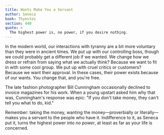 ```yaml
---
title: Wants Make You a Servant
author: Seneca
book: Thyestes
section: 440
quote: >
  The highest power is, no power, if you desire nothing.
---
```


In the modern world, our interactions with tyranny are a bit more voluntary than they were in ancient times. We put up with our controlling boss, though we could probably get a different job if we wanted. We change how we dress or refrain from saying what we actually think? Because we want to fit in with some cool group. We put up with cruel critics or customers? Because we want their approval. In these cases, their power exists because of our wants. You change that, and you're free.

The late fashion photographer Bill Cunningham occasionally declined to invoice magazines for his work. When a young upstart asked him why that was, Cunningham's response was epic: "If you don't take money, they can't tell you what to do, kid."

Remember: taking the money, wanting the money—proverbially or literally—makes you a servant to the people who have it. Indifference to it, as Seneca put it, turns the highest power into _no power_, at least as far as your life is concerned.
